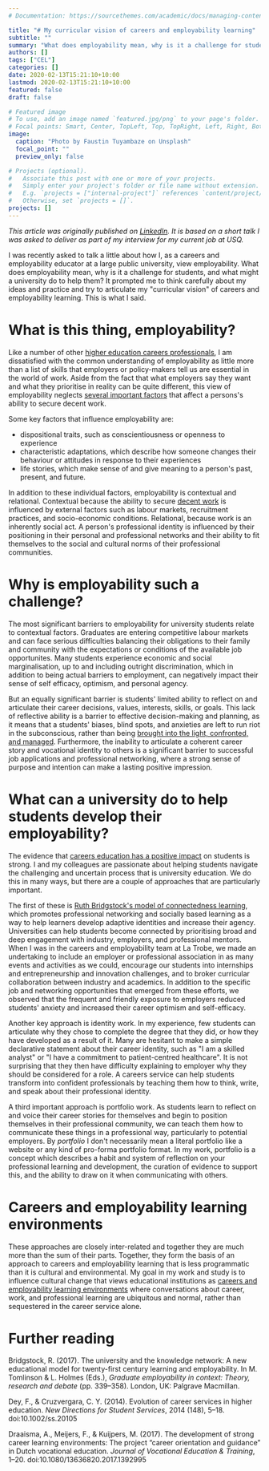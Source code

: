 ```yaml
---
# Documentation: https://sourcethemes.com/academic/docs/managing-content/

title: "# My curricular vision of careers and employability learning"
subtitle: ""
summary: "What does employability mean, why is it a challenge for students, and what might a university do to help them?"
authors: []
tags: ["CEL"]
categories: []
date: 2020-02-13T15:21:10+10:00
lastmod: 2020-02-13T15:21:10+10:00
featured: false
draft: false

# Featured image
# To use, add an image named `featured.jpg/png` to your page's folder.
# Focal points: Smart, Center, TopLeft, Top, TopRight, Left, Right, BottomLeft, Bottom, BottomRight.
image:
  caption: "Photo by Faustin Tuyambaze on Unsplash"
  focal_point: ""
  preview_only: false

# Projects (optional).
#   Associate this post with one or more of your projects.
#   Simply enter your project's folder or file name without extension.
#   E.g. `projects = ["internal-project"]` references `content/project/deep-learning/index.md`.
#   Otherwise, set `projects = []`.
projects: []
---
```

_This article was originally published on [LinkedIn](https://www.linkedin.com/pulse/my-curricular-vision-careers-employability-learning-michael-healy/). It is based on a short talk I was asked to deliver as part of my interview for my current job at USQ._

I was recently asked to talk a little about how I, as a careers and employability educator at a large public university, view employability. 
What does employability mean, why is it a challenge for students, and what might a university do to help them? 
It prompted me to think carefully about my ideas and practice and try to articulate my "curricular vision" of careers and employability learning. 
This is what I said.

# What is this thing, employability?
Like a number of other [higher education careers professionals](http://www.palgrave.com/gp/book/9781137571670), I am dissatisfied with the common understanding of employability as little more than a list of skills that employers or policy-makers tell us are essential in the world of work.
Aside from the fact that what employers say they want and what they prioritise in reality can be quite different, this view of employability neglects [several important factors](https://accell-research.com/2017/11/18/philosophical-considerations-on-employability-that-matrix-of-person-context-and-relationships-in-the-world-of-work/) that affect a persons's ability to secure decent work. 

Some key factors that influence employability are:

* dispositional traits, such as conscientiousness or openness to experience
* characteristic adaptations, which describe how someone changes their behaviour or attitudes in response to their experiences
* life stories, which make sense of and give meaning to a person's past, present, and future.

In addition to these individual factors, employability is contextual and relational. 
Contextual because the ability to secure [decent work](https://accell-research.com/2017/04/08/unemployment-and-underemployment-are-scourges/) is influenced by external factors such as labour markets, recruitment practices, and socio-economic conditions. 
Relational, because work is an inherently social act. 
A person's professional identity is influenced by their positioning in their personal and professional networks and their ability to fit themselves to the social and cultural norms of their professional communities.

# Why is employability such a challenge?
The most significant barriers to employability for university students relate to contextual factors. 
Graduates are entering competitive labour markets and can face serious difficulties balancing their obligations to their family and community with the expectations or conditions of the available job opportunites. 
Many students experience economic and social marginalisation, up to and including outright discrimination, which in addition to being actual barriers to employment, can negatively impact their sense of self efficacy, optimism, and personal agency.

But an equally significant barrier is students' limited ability to reflect on and articulate their career decisions, values, interests, skills, or goals. 
This lack of reflective ability is a barrier to effective decision-making and planning, as it means that a students' biases, blind spots, and anxieties are left to run riot in the subconscious, rather than being [brought into the light, confronted, and managed](https://doi.org/10.1080/03069885.2012.665159). 
Furthermore, the inability to articulate a coherent career story and vocational identity to others is a significant barrier to successful job applications and professional networking, where a strong sense of purpose and intention can make a lasting positive impression.

# What can a university do to help students develop their employability?
The evidence that [careers education has a positive impact](https://mojohealy.com/post/best_practice_in_cel/) on students is strong. 
I and my colleagues are passionate about helping students navigate the challenging and uncertain process that is university education. 
We do this in many ways, but there are a couple of approaches that are particularly important.

The first of these is [Ruth Bridgstock's model of connectedness learning](http://www.graduateemployability2-0.com/), which promotes professional networking and socially based learning as a way to help learners develop adaptive identities and increase their agency. 
Universities can help students become connected by prioritising broad and deep engagement with industry, employers, and professional mentors. 
When I was in the careers and employability team at La Trobe, we made an undertaking to include an employer or professional association in as many events and activities as we could, encourage our students into internships and entrepreneurship and innovation challenges, and to broker curricular collaboration between industry and academics. 
In addition to the specific job and networking opportunities that emerged from these efforts, we observed that the frequent and friendly exposure to employers reduced students' anxiety and increased their career optimism and self-efficacy.

Another key approach is identity work. 
In my experience, few students can articulate why they chose to complete the degree that they did, or how they have developed as a result of it. 
Many are hesitant to make a simple declarative statement about their career identity, such as "I am a skilled analyst" or "I have a commitment to patient-centred healthcare". 
It is not surprising that they then have difficulty explaining to employer why they should be considered for a role. 
A careers service can help students transform into confident professionals by teaching them how to think, write, and speak about their professional identity.

A third important approach is portfolio work. 
As students learn to reflect on and voice their career stories for themselves and begin to position themselves in their professional community, we can teach them how to communicate these things in a professional way, particularly to potential employers. 
By _portfolio_ I don't necessarily mean a literal portfolio like a website or any kind of pro-forma portfolio format. 
In my work, portfolio is a concept which describes a habit and system of reflection on your professional learning and development, the curation of evidence to support this, and the ability to draw on it when communicating with others.

# Careers and employability learning environments
These approaches are closely inter-related and together they are much more than the sum of their parts. 
Together, they form the basis of an approach to careers and employability learning that is less programmatic than it is cultural and environmental. 
My goal in my work and study is to influence cultural change that views educational institutions as [careers and employability learning environments](http://www.tandfonline.com/doi/full/10.1080/13636820.2017.1392995/) where conversations about career, work, and professional learning are ubiquitous and normal, rather than sequestered in the career service alone.

# Further reading
Bridgstock, R. (2017). The university and the knowledge network: A new educational model for twenty-first century learning and employability. In M. Tomlinson & L. Holmes (Eds.), _Graduate employability in context: Theory, research and debate_ (pp. 339–358). London, UK: Palgrave Macmillan.

Dey, F., & Cruzvergara, C. Y. (2014). Evolution of career services in higher education. _New Directions for Student Services_, 2014 (148), 5–18. doi:10.1002/ss.20105

Draaisma, A., Meijers, F., & Kuijpers, M. (2017). The development of strong career learning environments: The project “career orientation and guidance” in Dutch vocational education. _Journal of Vocational Education & Training_, 1–20. doi:10.1080/13636820.2017.1392995

